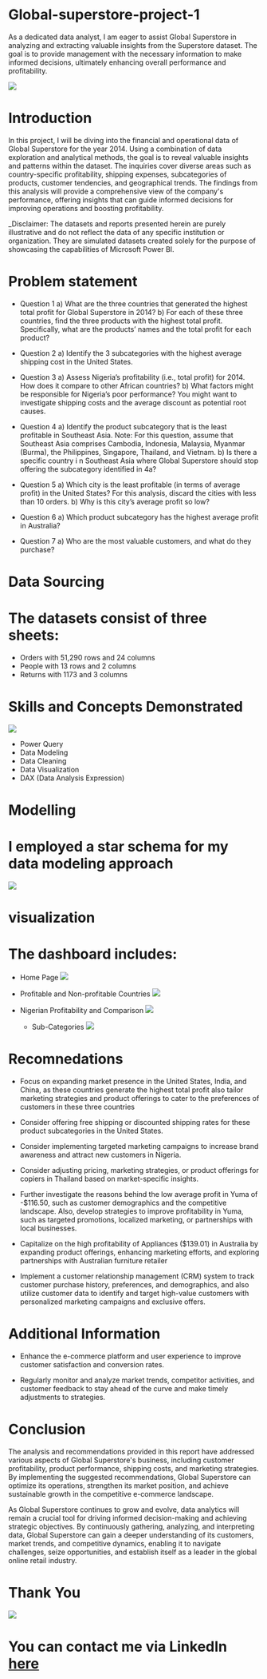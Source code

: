 # Global-superstore-project-1

As a dedicated data analyst, I am eager to assist Global Superstore in analyzing and extracting valuable insights from the Superstore dataset. The goal is to provide management with the necessary information to make informed decisions, ultimately enhancing overall performance and profitability.

![](global_superstore_logo.png)

# Introduction

In this project, I will be diving into the financial and operational data of Global Superstore for the year 2014. Using a combination of data exploration and analytical methods, the goal is to reveal valuable insights and patterns within the dataset. The inquiries cover diverse areas such as country-specific profitability, shipping expenses, subcategories of products, customer tendencies, and geographical trends. The findings from this analysis will provide a comprehensive view of the company's performance, offering insights that can guide informed decisions for improving operations and boosting profitability.

_Disclaimer: The datasets and reports presented herein are purely illustrative and do not reflect the data of any specific institution or organization. They are simulated datasets created solely for the purpose of showcasing the capabilities of Microsoft Power BI.

# Problem statement

* Question 1
a) What are the three countries that generated the highest total profit for Global Superstore in 2014?
b) For each of these three countries, find the three products with the highest total profit. Specifically, what are the products’ names and the total profit for each product?

* Question 2
a) Identify the 3 subcategories with the highest average shipping cost in the United States.

* Question 3
a) Assess Nigeria’s profitability (i.e., total profit) for 2014. How does it compare to other African
countries?
b) What factors might be responsible for Nigeria’s poor performance? You might want to investigate
shipping costs and the average discount as potential root causes.

* Question 4
a) Identify the product subcategory that is the least profitable in Southeast Asia.
Note: For this question, assume that Southeast Asia comprises Cambodia, Indonesia, Malaysia, Myanmar
(Burma), the Philippines, Singapore, Thailand, and Vietnam.
b) Is there a specific country i n Southeast Asia where Global Superstore should stop offering the
subcategory identified in 4a?

* Question 5
a) Which city is the least profitable (in terms of average profit) in the United States? For this analysis,
discard the cities with less than 10 orders. b) Why is this city’s average profit so low?

* Question 6
a) Which product subcategory has the highest average profit in Australia?

* Question 7
a) Who are the most valuable customers, and what do they purchase?


# Data Sourcing

# The datasets consist of three sheets:

- Orders with 51,290 rows and 24 columns
- People with 13 rows and 2 columns
- Returns with 1173 and 3 columns


# Skills and Concepts Demonstrated
![](Power_BI_image.jpg)

* Power Query
* Data Modeling
* Data Cleaning
* Data Visualization
* DAX (Data Analysis Expression)


# Modelling

# I employed a star schema for my data modeling approach

![](Modelling_page.png)

# visualization

# The dashboard includes:

- Home Page 
  ![](cover_page.jpg)

- Profitable and Non-profitable Countries 
  ![](visual_1.jpg)

- Nigerian Profitability and Comparison 
     ![](visual_2.jpg)

  -  Sub-Categories 
     ![](visual_3.jpg)

 # Recomnedations
 
   - Focus on expanding market presence in the United States, India, and China, as these countries generate the highest total profit also tailor marketing strategies and product offerings to cater to the preferences of customers in these three countries
   
   - Consider offering free shipping or discounted shipping rates for these product subcategories in the United States.

   - Consider implementing targeted marketing campaigns to increase brand awareness and attract new customers in Nigeria.
   
   -  Consider adjusting pricing, marketing strategies, or product offerings for copiers in Thailand based on market-specific insights.
   
   - Further investigate the reasons behind the low average profit in Yuma of -$116.50, such as customer demographics and the competitive landscape. Also, develop strategies to improve profitability in Yuma, such as targeted promotions, localized marketing, or partnerships with local businesses.
   
  - Capitalize on the high profitability of Appliances ($139.01) in Australia by expanding product offerings, enhancing marketing efforts, and exploring partnerships with Australian furniture retailer
   
   - Implement a customer relationship management (CRM) system to track customer purchase history, preferences, and demographics, and also utilize customer data to identify and target high-value customers with personalized marketing campaigns and exclusive offers.


# Additional Information

   - Enhance the e-commerce platform and user experience to improve customer satisfaction and conversion rates.
   
   - Regularly monitor and analyze market trends, competitor activities, and customer feedback to stay ahead of the curve and make timely adjustments to strategies.


# Conclusion

The analysis and recommendations provided in this report have addressed various aspects of Global Superstore's business, including customer profitability, product performance, shipping costs, and marketing strategies. By implementing the suggested recommendations, Global Superstore can optimize its operations, strengthen its market position, and achieve sustainable growth in the competitive e-commerce landscape.
  
As Global Superstore continues to grow and evolve, data analytics will remain a crucial tool for driving informed decision-making and achieving strategic objectives. By continuously gathering, analyzing, and interpreting data, Global Superstore can gain a deeper understanding of its customers, market trends, and competitive dynamics, enabling it to navigate challenges, seize opportunities, and establish itself as a leader in the global online retail industry.


# Thank You
  ![](Thank_you.jpeg)

# You can contact me via LinkedIn [here](linkedin.com/in/ruth-omoizirein)
